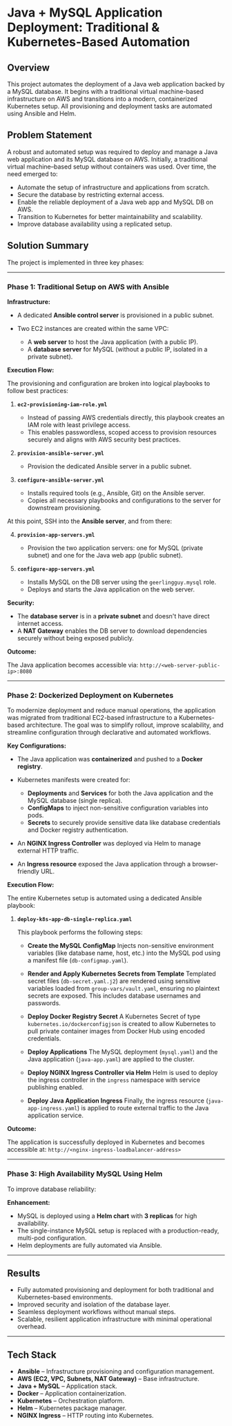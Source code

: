 # Java + MySQL Application Deployment: Traditional & Kubernetes-Based Automation

## Overview

This project automates the deployment of a Java web application backed by a MySQL database. It begins with a traditional virtual machine-based infrastructure on AWS and transitions into a modern, containerized Kubernetes setup. All provisioning and deployment tasks are automated using Ansible and Helm.

## Problem Statement

A robust and automated setup was required to deploy and manage a Java web application and its MySQL database on AWS. Initially, a traditional virtual machine–based setup without containers was used. Over time, the need emerged to:

* Automate the setup of infrastructure and applications from scratch.
* Secure the database by restricting external access.
* Enable the reliable deployment of a Java web app and MySQL DB on AWS.
* Transition to Kubernetes for better maintainability and scalability.
* Improve database availability using a replicated setup.

## Solution Summary

The project is implemented in three key phases:

---

### Phase 1: Traditional Setup on AWS with Ansible

**Infrastructure:**

* A dedicated **Ansible control server** is provisioned in a public subnet.
* Two EC2 instances are created within the same VPC:

  * A **web server** to host the Java application (with a public IP).
  * A **database server** for MySQL (without a public IP, isolated in a private subnet).

**Execution Flow:**

The provisioning and configuration are broken into logical playbooks to follow best practices:

1. **`ec2-provisioning-iam-role.yml`**

   * Instead of passing AWS credentials directly, this playbook creates an IAM role with least privilege access.
   * This enables passwordless, scoped access to provision resources securely and aligns with AWS security best practices.

2. **`provision-ansible-server.yml`**

   * Provision the dedicated Ansible server in a public subnet.

3. **`configure-ansible-server.yml`**

   * Installs required tools (e.g., Ansible, Git) on the Ansible server.
   * Copies all necessary playbooks and configurations to the server for downstream provisioning.

At this point, SSH into the **Ansible server**, and from there:

4. **`provision-app-servers.yml`**

   * Provision the two application servers: one for MySQL (private subnet) and one for the Java web app (public subnet).

5. **`configure-app-servers.yml`**

   * Installs MySQL on the DB server using the `geerlingguy.mysql` role.
   * Deploys and starts the Java application on the web server.

**Security:**

* The **database server** is in a **private subnet** and doesn't have direct internet access.
* A **NAT Gateway** enables the DB server to download dependencies securely without being exposed publicly.

**Outcome:**

The Java application becomes accessible via:
`http://<web-server-public-ip>:8080`

---

### Phase 2: Dockerized Deployment on Kubernetes

To modernize deployment and reduce manual operations, the application was migrated from traditional EC2-based infrastructure to a Kubernetes-based architecture. The goal was to simplify rollout, improve scalability, and streamline configuration through declarative and automated workflows.

**Key Configurations:**

* The Java application was **containerized** and pushed to a **Docker registry**.
* Kubernetes manifests were created for:

  * **Deployments** and **Services** for both the Java application and the MySQL database (single replica).
  * **ConfigMaps** to inject non-sensitive configuration variables into pods.
  * **Secrets** to securely provide sensitive data like database credentials and Docker registry authentication.
* An **NGINX Ingress Controller** was deployed via Helm to manage external HTTP traffic.
* An **Ingress resource** exposed the Java application through a browser-friendly URL.

**Execution Flow:**

The entire Kubernetes setup is automated using a dedicated Ansible playbook:

1. **`deploy-k8s-app-db-single-replica.yaml`**

   This playbook performs the following steps:

   * **Create the MySQL ConfigMap**
     Injects non-sensitive environment variables (like database name, host, etc.) into the MySQL pod using a manifest file (`db-configmap.yaml`).

   * **Render and Apply Kubernetes Secrets from Template**
     Templated secret files (`db-secret.yaml.j2`) are rendered using sensitive variables loaded from `group-vars/vault.yaml`, ensuring no plaintext secrets are exposed. This includes database usernames and passwords.

   * **Deploy Docker Registry Secret**
     A Kubernetes Secret of type `kubernetes.io/dockerconfigjson` is created to allow Kubernetes to pull private container images from Docker Hub using encoded credentials.

   * **Deploy Applications**
     The MySQL deployment (`mysql.yaml`) and the Java application (`java-app.yaml`) are applied to the cluster.

   * **Deploy NGINX Ingress Controller via Helm**
     Helm is used to deploy the ingress controller in the `ingress` namespace with service publishing enabled.

   * **Deploy Java Application Ingress**
     Finally, the ingress resource (`java-app-ingress.yaml`) is applied to route external traffic to the Java application service.

**Outcome:**

The application is successfully deployed in Kubernetes and becomes accessible at:
`http://<nginx-ingress-loadbalancer-address>`

---

### Phase 3: High Availability MySQL Using Helm

To improve database reliability:

**Enhancement:**

* MySQL is deployed using a **Helm chart** with **3 replicas** for high availability.
* The single-instance MySQL setup is replaced with a production-ready, multi-pod configuration.
* Helm deployments are fully automated via Ansible.

---

## Results

* Fully automated provisioning and deployment for both traditional and Kubernetes-based environments.
* Improved security and isolation of the database layer.
* Seamless deployment workflows without manual steps.
* Scalable, resilient application infrastructure with minimal operational overhead.

---

## Tech Stack

* **Ansible** – Infrastructure provisioning and configuration management.
* **AWS (EC2, VPC, Subnets, NAT Gateway)** – Base infrastructure.
* **Java + MySQL** – Application stack.
* **Docker** – Application containerization.
* **Kubernetes** – Orchestration platform.
* **Helm** – Kubernetes package manager.
* **NGINX Ingress** – HTTP routing into Kubernetes.
